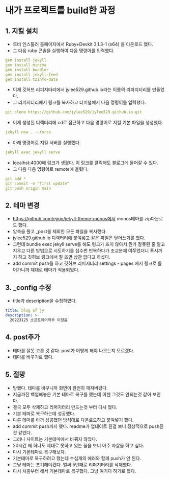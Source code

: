 
# 내가 프로젝트를 build한 과정

## 1. 지킬 설치
- 루비 인스톨러 홈페이지에서 Ruby+Devkit 3.1.3-1 (x64) 을 다운로드 했다.
- 그 다음 ruby 콘솔을 실행하여 다음 명령어를 입력했다.
```yml
gem install jekyll
gem install minima
gem install bundler
gem install jekyll-feed
gem install tzinfo-data
```
- 이제 깃허브 리퍼지터리에서 jylee529.github.io라는 이름의 리퍼지터리를 만들었다.
- 그 리퍼지터리에서 링크를 복사하고 터미널에서 다음 명령어를 입력했다.
```yml
git clone https://github.com/jylee529/jylee529.github.io.git
```
- 이제 생성된 디렉터리에 cd로 접근하고 다음 명령어로 지킬 기본 파일을 생성했다.
```yml
jekyll new . --force
```
- 아래 명령어로 지킬 서버를 실행했다.
```yml
jekyll exec jekyll serve
```
- localhst:4000에 링크가 생겼다. 이 링크를 클릭해도 블로그에 들어갈 수 있다.
- 그 다음 다음 명령어로 remote에 올렸다.
```yml
git add *
git commit -m "first update"
git push origin main
```


## 2. 테마 변경 
- https://github.com/ejjoo/jekyll-theme-monos에서 monos테마를 zip다운로드 했다.
- 압축을 풀고 _post를 제외한 모든 파일을 복사했다.
- jylee529.github.io 디렉터리에 붙여넣고 같은 파일은 덮어쓰기를 했다.
- 그런데 bundle exec jekyll serve를 해도 링크가 뜨지 않아서 뭔가 잘못된 줄 알고 지우고 다른 방법으로 시도하기를 십수번 반복하다가 조교분께 여쭈었더니 푸시까지 하고 깃허브 링크에서 잘 뜨면 상관 없다고 하셨다.
- add commit push를 하고 깃허브 리퍼지터리 settings - pages 에서 링크로 들어가니까 제대로 테마가 적용되었다. 

## 3. _config 수정
- title과 description을 수정하였다.
```yml
title: blog of jy
description: >- 
  20223125 소프트웨어학부 이정윤
```

## 4. post추가 
- 테마를 잘못 고른 것 같다. post가 어떻게 해야 나오는지 모르겠다. 
- 테마를 바꾸기로 했다. 

## 5. 절망
- 망했다. 테마를 바꾸니까 화면이 완전히 깨져버렸다. 
- 지금까진 백업해놓은 기본 테마로 복구를 했는데 이젠 그것도 안되는것 같아 보인다.
- 결국 모두 삭제하고 리퍼지터리 만드는것 부터 다시 했다.
- 기본 테마로 복구하는데 성공했다. 
- 다른 테마를 아까 성공했던 방식대로 다운로드하고 붙여넣기 했다. 
- add commit push까지 했다. readme가 업데이트 된걸 보니 정상적으로 push된 것 같았다.
- 그러나 사이트는 기본테마에서 바뀌지 않았다. 
- 20시간 째 하나도 제대로 못하고 있는 꼴을 보니 아주 자살을 하고 싶다. 
- 다시 기본테마로 복구해보자.
- 기본테마로 복구하려고 했는데 수십개의 에러와 함께 push가 안 된다.
- 그냥 테마는 포기해야겠다. 벌써 5번째로 리퍼지터리를 삭제했다.
- 다시 처음부터 해서 기본테마로 복구했다. 그냥 여기다 하기로 했다.